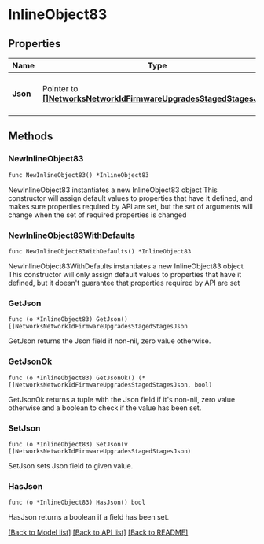 # InlineObject83

## Properties

Name | Type | Description | Notes
------------ | ------------- | ------------- | -------------
**Json** | Pointer to [**[]NetworksNetworkIdFirmwareUpgradesStagedStagesJson**](NetworksNetworkIdFirmwareUpgradesStagedStagesJson.md) | Array of Staged Upgrade Groups | [optional] 

## Methods

### NewInlineObject83

`func NewInlineObject83() *InlineObject83`

NewInlineObject83 instantiates a new InlineObject83 object
This constructor will assign default values to properties that have it defined,
and makes sure properties required by API are set, but the set of arguments
will change when the set of required properties is changed

### NewInlineObject83WithDefaults

`func NewInlineObject83WithDefaults() *InlineObject83`

NewInlineObject83WithDefaults instantiates a new InlineObject83 object
This constructor will only assign default values to properties that have it defined,
but it doesn't guarantee that properties required by API are set

### GetJson

`func (o *InlineObject83) GetJson() []NetworksNetworkIdFirmwareUpgradesStagedStagesJson`

GetJson returns the Json field if non-nil, zero value otherwise.

### GetJsonOk

`func (o *InlineObject83) GetJsonOk() (*[]NetworksNetworkIdFirmwareUpgradesStagedStagesJson, bool)`

GetJsonOk returns a tuple with the Json field if it's non-nil, zero value otherwise
and a boolean to check if the value has been set.

### SetJson

`func (o *InlineObject83) SetJson(v []NetworksNetworkIdFirmwareUpgradesStagedStagesJson)`

SetJson sets Json field to given value.

### HasJson

`func (o *InlineObject83) HasJson() bool`

HasJson returns a boolean if a field has been set.


[[Back to Model list]](../README.md#documentation-for-models) [[Back to API list]](../README.md#documentation-for-api-endpoints) [[Back to README]](../README.md)


